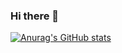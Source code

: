 ### Hi there 👋

[![Anurag's GitHub stats](https://github-readme-stats.vercel.app/api?username=Rassska&show_icons=true)](https://github.com/anuraghazra/github-readme-stats)

